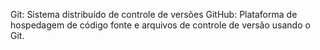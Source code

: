Git: Sistema distribuído de controle de versões
GitHub: Plataforma de hospedagem de código fonte e arquivos de controle de versão usando o Git.